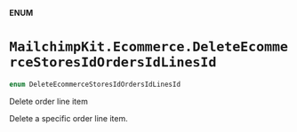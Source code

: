 **ENUM**

# `MailchimpKit.Ecommerce.DeleteEcommerceStoresIdOrdersIdLinesId`

```swift
enum DeleteEcommerceStoresIdOrdersIdLinesId
```

Delete order line item

Delete a specific order line item.
